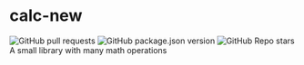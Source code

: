 # calc-new
![GitHub pull requests](https://img.shields.io/github/issues-pr-raw/kry008/calc-new) ![GitHub package.json version](https://img.shields.io/github/package-json/v/kry008/calc-new) ![GitHub Repo stars](https://img.shields.io/github/stars/kry008/calc-new?style=social)  
 A small library with many math operations
